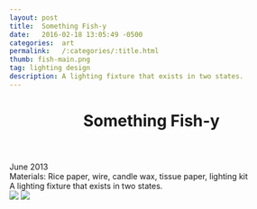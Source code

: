 ```yaml
---
layout: post
title:  Something Fish-y
date:   2016-02-18 13:05:49 -0500
categories:  art
permalink:   /:categories/:title.html
thumb: fish-main.png
tag: lighting design
description: A lighting fixture that exists in two states.
---
```


<div class="description">
	<header class="post-header">
    <h1 class="post-title" itemprop="name headline">Something Fish-y</h1>
  </header>
	<div class="details">
		June 2013
		<br>
		Materials: Rice paper, wire, candle wax, tissue paper, lighting kit
		<br>
	</div>
A lighting fixture that exists in two states.


</div>
<div class="images">
	<img src="http://orig09.deviantart.net/549e/f/2013/155/e/f/something_fish_y_by_xrabbii_luvx-d67ujw7.png">
	<img src="http://orig02.deviantart.net/867e/f/2013/155/1/a/fish_y_detail_i_by_xrabbii_luvx-d67ujqg.jpg">
</div>

<!-- {% highlight ruby %}
def print_hi(name)
  puts "Hi, #{name}"
end
print_hi('Tom')
#=> prints 'Hi, Tom' to STDOUT.
{% endhighlight %} -->

